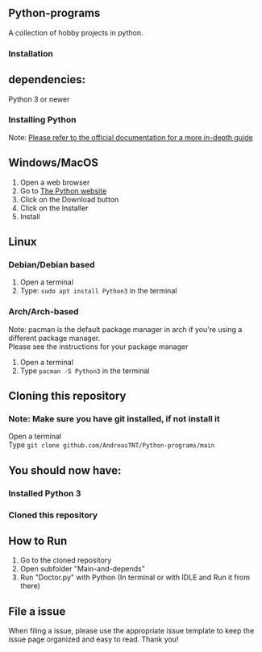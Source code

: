 

## Python-programs   

A collection of hobby projects in python.


### Installation 
## dependencies:
Python 3 or newer

  ### Installing Python
  Note: [Please refer to the official documentation for a more in-depth guide](https://docs.python.org)  

  ## Windows/MacOS 

  1. Open a web browser
  2. Go to [The Python website](https://python.org/downloads)
  3. Click on the Download button
  4. Click on the Installer 
  5. Install

  ## Linux

  ### Debian/Debian based

  1. Open a terminal
  2. Type: `sudo apt install Python3` in the terminal 

  ### Arch/Arch-based

  Note: pacman is the default package manager in arch if you're using a different package manager. \
  Please see the instructions for your package manager 
  1. Open a terminal 
  2. Type `pacman -S Python3` in the terminal

## Cloning this repository

  ### Note: Make sure you have git installed, if not install it
  Open a terminal\
  Type `git clone github.com/AndreasTNT/Python-programs/main`

## You should now have:

  ### Installed Python 3 
  ### Cloned this repository

## How to Run
  1. Go to the cloned repository
  2. Open subfolder "Main-and-depends"
  3. Run "Doctor.py" with Python (In terminal or with IDLE and Run it from there)  

## File a issue
When filing a issue, please use the appropriate issue template to keep the issue page organized and easy to read. Thank you!

